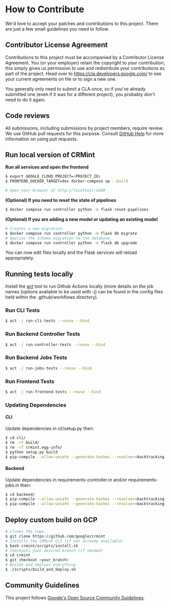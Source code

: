 # How to Contribute

We'd love to accept your patches and contributions to this project. There are
just a few small guidelines you need to follow.

## Contributor License Agreement

Contributions to this project must be accompanied by a Contributor License
Agreement. You (or your employer) retain the copyright to your contribution,
this simply gives us permission to use and redistribute your contributions as
part of the project. Head over to <https://cla.developers.google.com/> to see
your current agreements on file or to sign a new one.

You generally only need to submit a CLA once, so if you've already submitted one
(even if it was for a different project), you probably don't need to do it
again.

## Code reviews

All submissions, including submissions by project members, require review. We
use GitHub pull requests for this purpose. Consult
[GitHub Help](https://help.github.com/articles/about-pull-requests/) for more
information on using pull requests.

## Run local version of CRMint

**Run all services and open the frontend**

```sh
$ export GOOGLE_CLOUD_PROJECT=<PROJECT_ID>
$ FRONTEND_DOCKER_TARGET=dev docker-compose up --build

# Open your browser at http://localhost:4200
```

**(Optional) If you need to reset the state of pipelines**

```sh
$ docker compose run controller python -m flask reset-pipelines
```

**(Optional) If you are adding a new model or updating an existing model**

```sh
# Creates a new migration.
$ docker compose run controller python -m flask db migrate
# Applies the schema migration to the database.
$ docker compose run controller python -m flask db upgrade
```

You can now edit files locally and the Flask services will reload appropriately.

## Running tests locally

Install the [act](https://github.com/nektos/act) tool to run Github Actions
locally (more details on the job names [options available to be used with -j]
can be found in the config files held within the .github/workflows directory).

### Run CLI Tests
```sh
$ act -j run-cli-tests --reuse --bind
```

### Run Backend Controller Tests
```sh
$ act -j run-controller-tests --reuse --bind
```

### Run Backend Jobs Tests
```sh
$ act -j run-jobs-tests --reuse --bind
```

### Run Frontend Tests
```sh
$ act -j run-frontend-tests --reuse --bind
```

### Updating Dependencies
#### CLI
Update dependencies in cli/setup.py then:
```sh
$ cd cli/
$ rm -rf build/
$ rm -rf crmint.egg-info/
$ python setup.py build
$ pip-compile --allow-unsafe --generate-hashes --resolver=backtracking setup.py
```

#### Backend
Update dependencies in requirements-controller.in and/or requirements-jobs.in then:
```sh
$ cd backend/
$ pip-compile --allow-unsafe --generate-hashes --resolver=backtracking backend/requirements-controller.in
$ pip-compile --allow-unsafe --generate-hashes --resolver=backtracking backend/requirements-jobs.in
```

## Deploy custom build on GCP

```sh
# Clones the repo
$ git clone https://github.com/google/crmint
# Installs the CRMint CLI (if not already available)
$ bash crmint/scripts/install.sh
# Checkouts your desired branch (if needed)
$ cd crmint
$ git checkout <your_branch>
# Builds and deploys everything
$ ./scripts/build_and_deploy.sh
```

## Community Guidelines

This project follows [Google's Open Source Community
Guidelines](https://opensource.google.com/conduct/).
